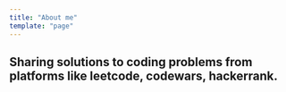 ```yaml
---
title: "About me"
template: "page"
---
```


## Sharing solutions to coding problems from platforms like leetcode, codewars, hackerrank.
